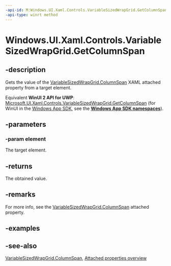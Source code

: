 ```yaml
---
-api-id: M:Windows.UI.Xaml.Controls.VariableSizedWrapGrid.GetColumnSpan(Windows.UI.Xaml.UIElement)
-api-type: winrt method
---
```


<!-- Method syntax
public int GetColumnSpan(Windows.UI.Xaml.UIElement element)
-->

# Windows.UI.Xaml.Controls.VariableSizedWrapGrid.GetColumnSpan

## -description
Gets the value of the [VariableSizedWrapGrid.ColumnSpan](variablesizedwrapgrid_columnspanproperty.md) XAML attached property from a target element.

Equivalent **WinUI 2 API for UWP**: [Microsoft.UI.Xaml.Controls.VariableSizedWrapGrid.GetColumnSpan](/windows/winui/api/microsoft.ui.xaml.controls.variablesizedwrapgrid.getcolumnspan) (for WinUI in the [Windows App SDK](/windows/apps/windows-app-sdk/), see the **[Windows App SDK namespaces](/windows/windows-app-sdk/api/winrt/)**).

## -parameters
### -param element
The target element.

## -returns
The obtained value.

## -remarks
For more info, see the [VariableSizedWrapGrid.ColumnSpan](variablesizedwrapgrid_columnspanproperty.md) attached property.

## -examples

## -see-also

[VariableSizedWrapGrid.ColumnSpan](variablesizedwrapgrid_columnspanproperty.md), [Attached properties overview](/windows/uwp/xaml-platform/attached-properties-overview)
